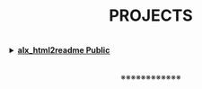 <h1 align="center"><b>PROJECTS</b></h1><br>

<details>
<summary><b><a href="">alx_html2readme Public</a></b></summary>

> A Python script that converts web pages of alx school projects into formatted README files for easier documentation.

<br>
</details>

<!-- <details>
<summary><b><a href=""> </a></b></summary>

> 

<br>
</details> -->

<!-- ==================================================================== -->

<br>
<p align="center">※※※※※※※※※※※※</p>
<br>

<!-- <details>
<summary><b><a href=""> </a></b></summary>

> 

<br>
</details> -->

<!-- <details>
<summary><b><a href=""> </a></b></summary>

> 

<br>
</details> -->

